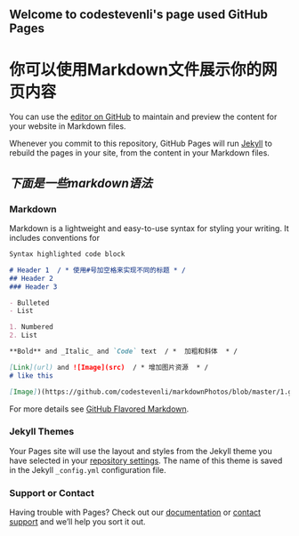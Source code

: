 ## Welcome to codestevenli's page used GitHub Pages

# **你可以使用Markdown文件展示你的网页内容**

You can use the [editor on GitHub](https://github.com/codestevenli/codestevenli.github.io/edit/master/index.md) to maintain and preview the content for your website in Markdown files.

Whenever you commit to this repository, GitHub Pages will run [Jekyll](https://jekyllrb.com/) to rebuild the pages in your site, from the content in your Markdown files.

## _下面是一些markdown语法_

### Markdown

Markdown is a lightweight and easy-to-use syntax for styling your writing. It includes conventions for

```markdown
Syntax highlighted code block

# Header 1  / * 使用#号加空格来实现不同的标题 * /
## Header 2
### Header 3

- Bulleted
- List

1. Numbered
2. List

**Bold** and _Italic_ and `Code` text  / *  加粗和斜体  * /

[Link](url) and ![Image](src)  / * 增加图片资源  * /
# like this

[Image])(https://github.com/codestevenli/markdownPhotos/blob/master/1.gif)


```

For more details see [GitHub Flavored Markdown](https://guides.github.com/features/mastering-markdown/).

### Jekyll Themes

Your Pages site will use the layout and styles from the Jekyll theme you have selected in your [repository settings](https://github.com/codestevenli/codestevenli.github.io/settings). The name of this theme is saved in the Jekyll `_config.yml` configuration file.

### Support or Contact

Having trouble with Pages? Check out our [documentation](https://help.github.com/categories/github-pages-basics/) or [contact support](https://github.com/contact) and we’ll help you sort it out.
